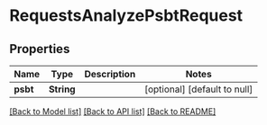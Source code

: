 # RequestsAnalyzePsbtRequest

## Properties
Name | Type | Description | Notes
------------ | ------------- | ------------- | -------------
**psbt** | **String** |  | [optional] [default to null]

[[Back to Model list]](../README.md#documentation-for-models) [[Back to API list]](../README.md#documentation-for-api-endpoints) [[Back to README]](../README.md)


